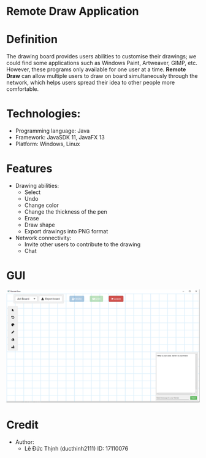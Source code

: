 # Remote Draw Application
# Definition
The drawing board provides users abilities to customise their drawings; we could find some applications such as Windows Paint, Artweaver, GIMP, etc. However, these programs only available for one user at a time. <b>Remote Draw</b> can allow multiple users to draw on board simultaneously through the network, which helps users spread their idea to other people more comfortable.
# Technologies:
 - Programming language: Java
 - Framework: JavaSDK 11, JavaFX 13
 - Platform: Windows, Linux
# Features
- Drawing abilities:
  + Select
  + Undo
  + Change color
  + Change the thickness of the pen
  + Erase
  + Draw shape
  + Export drawings into PNG format
- Network connectivity:
  + Invite other users to contribute to the drawing
  + Chat
# GUI
  ![alt text](src/main/resources/images/GUI.PNG)
# Credit
  - Author: 
    + Lê Đức Thịnh (ducthinh2111) ID: 17110076
